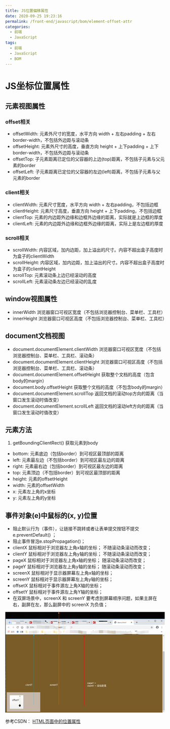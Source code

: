 ```yaml
---
title: JS位置偏移属性
date: 2020-09-25 19:23:16
permalink: /front-end/javascript/bom/element-offset-attr
categories:
  - 前端
  - JavaScript
tags:
  - 前端
  - JavaScript
  - BOM
---
```

# JS坐标位置属性

## 元素视图属性

### offset相关

- offsetWidth: 元素外尺寸的宽度，水平方向 width + 左右padding + 左右border-width，不包括外边距与滚动条
- offsetHeight: 元素外尺寸的高度，垂直方向 height + 上下padding + 上下border-width，不包括外边距与滚动条
- offsetTop: 子元素距离已定位的父容器的上边(top)距离，不包括子元素与父元素的border
- offsetLeft: 子元素距离已定位的父容器的左边(left)距离，不包括子元素与父元素的border

### client相关

- clientWidth: 元素尺寸宽度，水平方向 width + 左右padding，不包括边框
- clientHeight: 元素尺寸高度，垂直方向 height + 上下padding，不包括边框
- clientTop: 元素的内边距外边缘和边框外边缘的距离，实际就是上边框的厚度
- clientLeft: 元素的内边距外边缘和边框外边缘的距离，实际上是左边框的厚度

### scroll相关

- scrollWidth: 内容区域，加内边距，加上溢出的尺寸。内容不超出盒子高度时为盒子的clientWidth
- scrollHeight: 内容区域，加内边距，加上溢出的尺寸。内容不超出盒子高度时为盒子的clientHeight
- scrollTop: 元素滚动条上边已经滚动的高度
- scrollLeft: 元素滚动条左边已经滚动的乱度

## window视图属性

- innerWidth 浏览器窗口可视区宽度（不包括浏览器控制台、菜单栏、工具栏）
- innerHeight 浏览器窗口可视区高度（不包括浏览器控制台、菜单栏、工具栏）

## document文档视图

- document.documentElement.clientWidth 浏览器窗口可视区宽度（不包括浏览器控制台、菜单栏、工具栏、滚动条）
- document.documentElement.clientHeight 浏览器窗口可视区高度（不包括浏览器控制台、菜单栏、工具栏、滚动条）
- document.documentElement.offsetHeight 获取整个文档的高度（包含body的margin）
- document.body.offsetHeight 获取整个文档的高度（不包含body的margin）
- document.documentElement.scrollTop 返回文档的滚动top方向的距离（当窗口发生滚动时值改变）
- document.documentElement.scrollLeft 返回文档的滚动left方向的距离（当窗口发生滚动时值改变）

## 元素方法

1. getBoundingClientRect() 获取元素到body

- bottom: 元素底边（包括border）到可视区最顶部的距离
- left: 元素最左边（不包括border）到可视区最左边的距离
- right: 元素最右边（包括border）到可视区最左边的距离
- top: 元素顶边（不包括border）到可视区最顶部的距离
- height: 元素的offsetHeight
- width: 元素的offsetWidth
- x: 元素左上角的x坐标
- y: 元素左上角的y坐标

## 事件对象(e)中鼠标的(x, y)位置

- 阻止默认行为（事件），让链接不跳转或者让表单提交按钮不提交
  e.preventDefault() ；
- 阻止事件冒泡e.stopPropagation()；
- clientX 鼠标相对于浏览器左上角x轴的坐标； 不随滚动条滚动而改变；
- clientY 鼠标相对于浏览器左上角y轴的坐标； 不随滚动条滚动而改变；
- pageX 鼠标相对于浏览器左上角x轴的坐标； 随滚动条滚动而改变；
- pageY 鼠标相对于浏览器左上角y轴的坐标； 随滚动条滚动而改变；
- screenX 鼠标相对于显示器屏幕左上角x轴的坐标；
- screenY 鼠标相对于显示器屏幕左上角y轴的坐标；
- offsetX 鼠标相对于事件源左上角X轴的坐标；
- offsetY 鼠标相对于事件源左上角Y轴的坐标；
- 在双屏场景中，screenX 和 screenY 要考虑到屏幕顺序问题，如果主屏在右，副屏在左，那么副屏中的 screenX 为负值；

![image.png](images/bom001.png)

参考CSDN：
[HTML页面中的位置属性](https://blog.csdn.net/antony1776/article/details/104625623)
